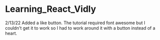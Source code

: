 # Learning_React_Vidly

2/13/22 Added a like button.  The tutorial required font awesome but I couldn't get it to work so I had to work around it with a button instead of a heart.
